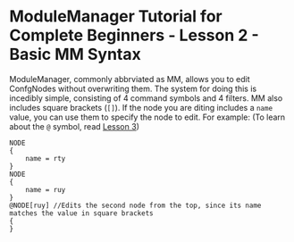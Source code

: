 # ModuleManager Tutorial for Complete Beginners - Lesson 2 - Basic MM Syntax

ModuleManager, commonly abbrviated as MM, allows you to edit ConfgNodes without overwriting them. The system for doing this is incedibly simple, consisting of 4 command symbols and 4 filters. MM also includes square brackets (`[]`). If the node you are diting includes a `name` value, you can use them to specify the node to edit. For example: (To learn about the `@` symbol, read [Lesson 3](https://github.com/DeltaDizzy/MMTutorial/tree/master/Lessons/3%20-%20Edit))


```
NODE
{
    name = rty
}
NODE
{
    name = ruy
}
@NODE[ruy] //Edits the second node from the top, since its name matches the value in square brackets
{
}
```
